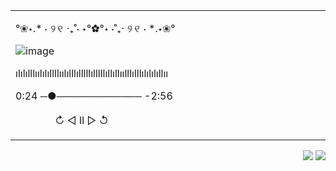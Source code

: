 <p align="right">
<table width="100%">
<tr><td valign="top" width="50%">
 
 
 °❀⋆.* ⋅ ୨୧ ‧₊˚⋅ ⋆°✿°⋆ ⋅˚₊‧ ୨୧ ⋅ *.⋆❀°
  
![image](https://github.com/Blightpb/Blightpb/assets/159180376/0d8d1040-1806-431e-afb8-16967d109812)               

ılılılllıılılıllllıılılllılllllılllllıllıllıılllılllılılılıllıı

  0:24 ─●──────────── -2:56

ㅤㅤㅤㅤ  ↻      ◁ II ▷     ↺
⠀⠀⠀⠀⠀⠀⠀⠀⠀⠀⠀⠀⠀⠀⠀⠀⠀
<div align="center">

</td></tr>
</table>
</p>

<p align="right">
<img src="https://views.whatilearened.today/views/github/vedilson/vedilson.svg"> <a href="https://github.com/vedilson/"><img src="https://img.shields.io/github/followers/vedilson?color=%234CC61E&label=GitHub%20Followers%20%3A"/></a>
</p>




